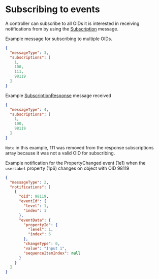 # Subscribing to events

A controller can subscribe to all OIDs it is interested in receiving notifications from by using the [Subscription](https://specs.amwa.tv/is-12/branches/v1.0.x/docs/Protocol_messaging.html#subscription-message-type) message.

Example message for subscribing to multiple OIDs.

```json
{
  "messageType": 3,
  "subscriptions": [
    1,
    100,
    111,
    98119
  ]
}
```

Example [SubscriptionResponse](https://specs.amwa.tv/is-12/branches/v1.0.x/docs/Protocol_messaging.html#subscription-response-message-type) message received

```json
{
  "messageType": 4,
  "subscriptions": [
    1,
    100,
    98119
  ]
}
```

`Note` in this example, 111 was removed from the response subscriptions array because it was not a valid OID for subscribing.

Example notification for the PropertyChanged event (1e1) when the `userLabel` property (1p6) changes on object with OID 98119

```json
{
  "messageType": 2,
  "notifications": [
    {
      "oid": 98119,
      "eventId": {
        "level": 1,
        "index": 1
      },
      "eventData": {
        "propertyId": {
          "level": 1,
          "index": 6
        },
        "changeType": 0,
        "value": "Input 1",
        "sequenceItemIndex": null
      }
    }
  ]
}
```
